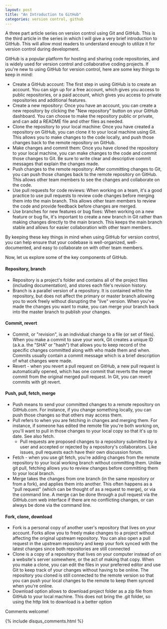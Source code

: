 ```yaml
---
layout: post
title: "An Introduction to GitHub"
categories: version control, github
---
```

A three part article series on version control using Git and GitHub. This is the third article in the series in which I will give a very brief introduction to GitHub. This will allow most readers to understand enough to utilize it for version control during development. 

GitHub is a popular platform for hosting and sharing code repositories, and is widely used for version control and collaborative coding projects. If you're new to using GitHub for version control, here are some key things to keep in mind:

- Create a GitHub account: The first step in using GitHub is to create an account. You can sign up for a free account, which gives you access to public repositories, or a paid account, which gives you access to private repositories and additional features.
- Create a new repository: Once you have an account, you can create a new repository by clicking the "New repository" button on your GitHub dashboard. You can choose to make the repository public or private, and can add a README file and other files as needed.
- Clone the repository to your local machine: Once you have created a repository on GitHub, you can clone it to your local machine using Git. This allows you to make changes to the code locally, and push those changes back to the remote repository on GitHub.
- Make changes and commit them: Once you have cloned the repository to your local machine, you can make changes to the code and commit those changes to Git. Be sure to write clear and descriptive commit messages that explain the changes made.
- Push changes to the remote repository: After committing changes to Git, you can push those changes back to the remote repository on GitHub. This allows other team members to see the changes and collaborate on the code.
- Use pull requests for code reviews: When working on a team, it's a good practice to use pull requests to review code changes before merging them into the main branch. This allows other team members to review the code and provide feedback before changes are merged.
- Use branches for new features or bug fixes: When working on a new feature or bug fix, it's important to create a new branch in Git rather than making changes directly to the main branch. This keeps the main branch stable and allows for easier collaboration with other team members.

By keeping these key things in mind when using GitHub for version control, you can help ensure that your codebase is well-organized, well-documented, and easy to collaborate on with other team members.

Now, let us explore some of the key components of GitHub. 

#### Repository, branch
- Repository is a project's folder and contains all of the project files (including documentation), and stores each file's revision history.
- Branch is a parallel version of a repository. It is contained within the repository, but does not affect the primary or master branch allowing you to work freely without disrupting the "live" version. When you've made the changes you want to make, you can merge your branch back into the master branch to publish your changes.

#### Commit, revert
- Commit, or "revision", is an individual change to a file (or set of files). When you make a commit to save your work, Git creates a unique ID (a.k.a. the "SHA" or "hash") that allows you to keep record of the specific changes committed along with who made them and when. Commits usually contain a commit message which is a brief description of what changes were made.
- Revert - when you revert a pull request on GitHub, a new pull request is automatically opened, which has one commit that reverts the merge commit from the original merged pull request. In Git, you can revert commits with git revert.

#### Push, pull, fetch, merge
- Push means to send your committed changes to a remote repository on GitHub.com. For instance, if you change something locally, you can push those changes so that others may access them.
- Pull refers to when you are fetching in changes and merging them. For instance, if someone has edited the remote file you're both working on, you'll want to pull in those changes to your local copy so that it's up to date. See also fetch.
	- Pull requests are proposed changes to a repository submitted by a user and accepted or rejected by a repository's collaborators. Like issues, pull requests each have their own discussion forum.
- Fetch - when you use git fetch, you're adding changes from the remote repository to your local working branch without committing them. Unlike git pull, fetching allows you to review changes before committing them to your local branch.
- Merge takes the changes from one branch (in the same repository or from a fork), and applies them into another. This often happens as a "pull request" (which can be thought of as a request to merge), or via the command line. A merge can be done through a pull request via the GitHub.com web interface if there are no conflicting changes, or can always be done via the command line.

#### Fork, clone, download
- Fork is a personal copy of another user's repository that lives on your account. Forks allow you to freely make changes to a project without affecting the original upstream repository. You can also open a pull request in the upstream repository and keep your fork synced with the latest changes since both repositories are still connected
- Clone is a copy of a repository that lives on your computer instead of on a website's server somewhere, or the act of making that copy. When you make a clone, you can edit the files in your preferred editor and use Git to keep track of your changes without having to be online. The repository you cloned is still connected to the remote version so that you can push your local changes to the remote to keep them synced when you're online.
- Download option allows to download project folder as a zip file from GitHub to your local machine. This does not bring the .git folder, so using the http link to download is a better option

Comments welcome!

{% include disqus_comments.html %}
